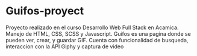# Guifos-proyect
Proyecto realizado en el curso Desarrollo Web Full Stack en Acamica. Manejo de HTML, CSS, SCSS y Javascript.
Guifos es una pagina donde se pueden ver, crear, y guardar GIF.
Cuenta con funcionalidad de busqueda, interaccion con la API Giphy y captura de video




